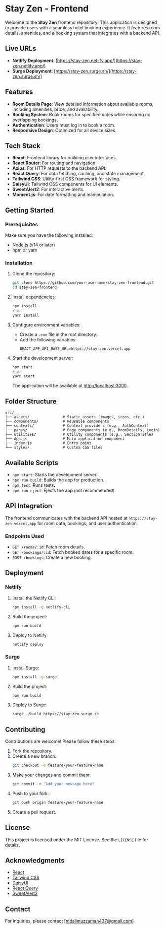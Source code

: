 # Stay Zen - Frontend

Welcome to the **Stay Zen** frontend repository! This application is designed to provide users with a seamless hotel booking experience. It features room details, amenities, and a booking system that integrates with a backend API.

## Live URLs

- **Netlify Deployment**: [https://stay-zen.netlify.app/](https://stay-zen.netlify.app/)
- **Surge Deployment**: [https://stay-zen.surge.sh/](https://stay-zen.surge.sh/)

## Features

- **Room Details Page**: View detailed information about available rooms, including amenities, price, and availability.
- **Booking System**: Book rooms for specified dates while ensuring no overlapping bookings.
- **Authentication**: Users must log in to book a room.
- **Responsive Design**: Optimized for all device sizes.

## Tech Stack

- **React**: Frontend library for building user interfaces.
- **React Router**: For routing and navigation.
- **Axios**: For HTTP requests to the backend API.
- **React Query**: For data fetching, caching, and state management.
- **Tailwind CSS**: Utility-first CSS framework for styling.
- **DaisyUI**: Tailwind CSS components for UI elements.
- **SweetAlert2**: For interactive alerts.
- **Moment.js**: For date formatting and manipulation.

## Getting Started

### Prerequisites

Make sure you have the following installed:
- Node.js (v14 or later)
- npm or yarn

### Installation

1. Clone the repository:
   ```bash
   git clone https://github.com/your-username/stay-zen-frontend.git
   cd stay-zen-frontend
   ```

2. Install dependencies:
   ```bash
   npm install
   # or
   yarn install
   ```

3. Configure environment variables:
   - Create a `.env` file in the root directory.
   - Add the following variables:
     ```env
     REACT_APP_API_BASE_URL=https://stay-zen.vercel.app
     ```

4. Start the development server:
   ```bash
   npm start
   # or
   yarn start
   ```

   The application will be available at [http://localhost:3000](http://localhost:3000).

## Folder Structure

```plaintext
src/
├── assets/               # Static assets (images, icons, etc.)
├── components/           # Reusable components
├── contexts/             # Context providers (e.g., AuthContext)
├── pages/                # Page components (e.g., RoomDetails, Login)
├── utilities/            # Utility components (e.g., SectionTitle)
├── App.js                # Main application component
├── index.js              # Entry point
└── styles/               # Custom CSS files
```

## Available Scripts

- `npm start`: Starts the development server.
- `npm run build`: Builds the app for production.
- `npm test`: Runs tests.
- `npm run eject`: Ejects the app (not recommended).

## API Integration

The frontend communicates with the backend API hosted at `https://stay-zen.vercel.app` for room data, bookings, and user authentication.

### Endpoints Used

- `GET /rooms/:id`: Fetch room details.
- `GET /bookings/:id`: Fetch booked dates for a specific room.
- `POST /bookings`: Create a new booking.

## Deployment

### Netlify

1. Install the Netlify CLI:
   ```bash
   npm install -g netlify-cli
   ```

2. Build the project:
   ```bash
   npm run build
   ```

3. Deploy to Netlify:
   ```bash
   netlify deploy
   ```

### Surge

1. Install Surge:
   ```bash
   npm install -g surge
   ```

2. Build the project:
   ```bash
   npm run build
   ```

3. Deploy to Surge:
   ```bash
   surge ./build https://stay-zen.surge.sh
   ```

## Contributing

Contributions are welcome! Please follow these steps:

1. Fork the repository.
2. Create a new branch:
   ```bash
   git checkout -b feature/your-feature-name
   ```
3. Make your changes and commit them:
   ```bash
   git commit -m "Add your message here"
   ```
4. Push to your fork:
   ```bash
   git push origin feature/your-feature-name
   ```
5. Create a pull request.

## License

This project is licensed under the MIT License. See the `LICENSE` file for details.

## Acknowledgments

- [React](https://reactjs.org/)
- [Tailwind CSS](https://tailwindcss.com/)
- [DaisyUI](https://daisyui.com/)
- [React Query](https://tanstack.com/query)
- [SweetAlert2](https://sweetalert2.github.io/)

## Contact

For inquiries, please contact [mdalimuzzaman437@gmail.com].
